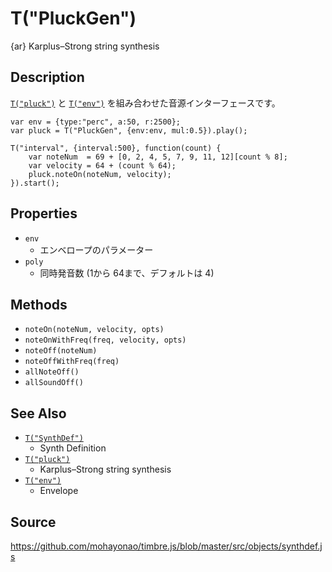 T("PluckGen")
=============
{ar} Karplus–Strong string synthesis

## Description ##
[`T("pluck")`](./pluck.html) と [`T("env")`](./env.html) を組み合わせた音源インターフェースです。

```timbre
var env = {type:"perc", a:50, r:2500};
var pluck = T("PluckGen", {env:env, mul:0.5}).play();

T("interval", {interval:500}, function(count) {
    var noteNum  = 69 + [0, 2, 4, 5, 7, 9, 11, 12][count % 8];
    var velocity = 64 + (count % 64);
    pluck.noteOn(noteNum, velocity);
}).start();
```

## Properties ##
- `env`  
  - エンベロープのパラメーター
- `poly`
  - 同時発音数 (1から 64まで、デフォルトは 4)

## Methods ##
- `noteOn(noteNum, velocity, opts)`
- `noteOnWithFreq(freq, velocity, opts)`  
- `noteOff(noteNum)`
- `noteOffWithFreq(freq)`
- `allNoteOff()`
- `allSoundOff()`

## See Also ##
- [`T("SynthDef")`](./SynthDef.html)
  - Synth Definition
- [`T("pluck")`](./pluck.html)
  - Karplus–Strong string synthesis
- [`T("env")`](./env.html)
  - Envelope
  
## Source ##
https://github.com/mohayonao/timbre.js/blob/master/src/objects/synthdef.js
